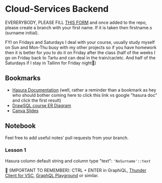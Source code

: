 # Cloud-Services Backend

EVERERYBODY, PLEASE FILL [THIS FORM](https://docs.google.com/forms/d/e/1FAIpQLSekGcQeZW1CQodTJZQUQQrG5CIkZDYiD8pZ09vPFDLG-Or2OA/viewform)​ and once added to the repo, please create a branch with your first name. If it is taken then firstname.s (surname initial).​​​​​​

FYI on Fridays and Saturdays I deal with your course, usually study myself on Sun and Mon-Thu busy with my other projects so if you have homework then it is better for you to do it on Friday after the class (half of the weeks I go on Friday back to Tartu and can deal in the train/car/etc. And half of the Saturdays if I stay in Tallinn for Friday night🎉)

## Bookmarks
* [Hasura Documentation](https://hasura.io/docs/latest/index/) (well, rather a reminder than a bookmark as hey who should bother coming here to click this link vs google "hasura doc" and click the first result)
* [DrawSQL course ER Diagram](https://drawsql.app/teams/study-23/diagrams/course)
* [Canva Slides](https://www.canva.com/design/DAFdXTQs4P0/1ns8MePSBWTVvqmgq9eV_w/edit?utm_content=DAFdXTQs4P0&utm_campaign=designshare&utm_medium=link2&utm_source=sharebutton)

## Notebook
Feel free to add useful notes' pull requests from your branch.

### Lesson 1
Hasura column default string and column type "text": `'NoSurname'::text`

🚨 (IMPORTANT TO REMEMBER): CTRL + ENTER in GraphiQL, [Thunder Client for VSC](https://marketplace.visualstudio.com/items?itemName=rangav.vscode-thunder-client), [GraphQL Playground](https://github.com/graphql/graphql-playground) or similar.